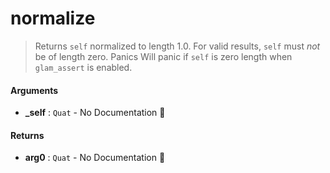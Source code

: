 # normalize

>  Returns `self` normalized to length 1.0.
>  For valid results, `self` must _not_ be of length zero.
>  Panics
>  Will panic if `self` is zero length when `glam_assert` is enabled.

#### Arguments

- **\_self** : `Quat` \- No Documentation 🚧

#### Returns

- **arg0** : `Quat` \- No Documentation 🚧